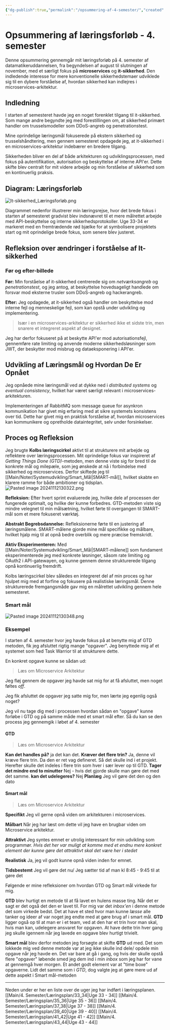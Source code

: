 ```yaml
---
{"dg-publish":true,"permalink":"/opsummering-af-4-semester/","created":"2024-11-06T08:44:04.025+01:00"}
---
```


# Opsummering af læringsforløb - 4. semester

Denne opsummering gennemgår mit læringsforløb på 4. semester af datamatikeruddannelsen, fra begyndelsen af august til slutningen af november, med et særligt fokus på **microservices** og **it-sikkerhed**. 
Den indledende interesse for mere konventionelle sikkerhedstemaer udviklede sig til en dybere forståelse af, hvordan sikkerhed kan indlejres i microservices-arkitektur.
## Indledning
I starten af semesteret havde jeg en noget forenklet tilgang til it-sikkerhed. Som mange andre begyndte jeg med forestillingen om, at sikkerhed primært handler om trusselsmodeller som DDoS-angreb og penetrationstest. 

Mine oprindelige læringsmål fokuserede på ekstern sikkerhed og trusselshåndtering, men gennem semesteret opdagede jeg, at it-sikkerhed i en microservices-arkitektur indebærer en bredere tilgang. 

Sikkerheden bliver en del af både arkitekturen og udviklingsprocessen, med fokus på autentifikation, autorisation og beskyttelse af interne API'er. Dette skifte blev centralt for mit videre arbejde og min forståelse af sikkerhed som en kontinuerlig praksis.

## Diagram: Læringsforløb

![It-sikkerhed_Læringsforløb.png](/img/user/Excalidraw/It-sikkerhed_L%C3%A6ringsforl%C3%B8b.png)

Diagrammet nedenfor illustrerer min læringsrejse, hvor det brede fokus i starten af semesteret gradvist blev indsnævret til et mere målrettet arbejde med API-beskyttelse og interne sikkerhedsprotokoller. Uge 33-34 er markeret med en fremtrædende rød bjælke for at symbolisere projektets start og mit oprindelige brede fokus, som senere blev justeret.

## Refleksion over ændringer i forståelse af It-sikkerhed

### Før og efter-billede

**Før:**
Min forståelse af it-sikkerhed centrerede sig om *netværksangreb* og *penetrationstest*, og jeg antog, at beskyttelse hovedsageligt handlede om forsvar mod eksterne trusler som DDoS-angreb og hackerangreb.

**Efter:**
Jeg opdagede, at it-sikkerhed også handler om beskyttelse mod interne fejl og menneskelige fejl, som kan opstå under udvikling og implementering. 

>Især i en microservices-arkitektur er sikkerhed ikke et sidste trin, men snarere et integreret aspekt af designet. 

Jeg har derfor fokuseret på at beskytte API'er mod autorisationsfejl, gennemføre rate limiting og anvende moderne sikkerhedsløsninger som JWT, der beskytter mod misbrug og dataeksponering i API'er.

## Udvikling af Læringsmål og Hvordan De Er Opnået

Jeg opnåede mine læringsmål ved at dykke ned i *distributed systems* og _eventual consistency_, hvilket har været særligt relevant i microservices-arkitekturen. 

Implementeringen af RabbitMQ som message queue for asynkron kommunikation har givet mig erfaring med at sikre systemets konsistens over tid. Dette har givet mig en praktisk forståelse af, hvordan microservices kan kommunikere og opretholde dataintegritet, selv under forsinkelser.


## Proces og Refleksion

Jeg brugte **Kolbs læringscirkel** aktivt til at strukturere mit arbejde og reflektere over læringsprocessen. Mit oprindelige fokus var inspireret af _Getting Things Done (GTD)_-metoden, men denne viste sig for bred til de konkrete mål og milepæle, som jeg ønskede at nå i forbindelse med sikkerhed og microservices. Derfor skiftede jeg til [[Main/Noter/Systemudvikling/Smart_Mål\|SMART-mål]], hvilket skabte en klarere ramme for både ambitioner og tidsplan.
![Pasted image 20241112130322.png](/img/user/Pasted%20image%2020241112130322.png)

**Refleksion:** Efter hvert sprint evaluerede jeg, hvilke dele af processen der fungerede optimalt, og hvilke der kunne forbedres. GTD-metoden viste sig mindre velegnet til min målsætning, hvilket førte til overgangen til SMART-mål som et mere fokuseret værktøj.

**Abstrakt Begrebsdannelse:** Refleksionerne førte til en justering af læringsmålene. SMART-målene gjorde mine mål specifikke og målbare, hvilket hjalp mig til at opnå bedre overblik og mere præcise fremskridt.

**Aktiv Eksperimenteren:** Med [[Main/Noter/Systemudvikling/Smart_Mål\|SMART-målene]] som fundament eksperimenterede jeg med konkrete løsninger, såsom rate limiting og OAuth2 i API-gatewayen, og kunne gennem denne strukturerede tilgang opnå kontinuerlig fremdrift.

Kolbs læringscirkel blev således en integreret del af min proces og har hjulpet mig med at forfine og fokusere på realistiske læringsmål. Denne strukturerede fremgangsmåde gav mig en målrettet udvikling gennem hele semesteret.
### Smart mål
![Pasted image 20241112130348.png](/img/user/Pasted%20image%2020241112130348.png)

### Eksempel

I starten af 4. semester hvor jeg havde fokus på at benytte mig af GTD metoden, fik jeg afsluttet rigtig mange "opgaver". Jeg benyttede mig af et systemet som hed Task Warrior til at strukturere dette.

En konkret opgave kunne se sådan ud:

> Læs om Microservice Arkitektur

Jeg fløj gennem de opgaver jeg havde sat mig for at få afsluttet, men noget føltes *off*.

Jeg fik afsluttet de opgaver jeg satte mig for, men lærte jeg  egenlig også noget?

Jeg vil nu tage dig med i processen hvordan sådan en "opgave" kunne forløbe i GTD og på samme måde med et smart mål efter. Så du kan se den process jeg gennemgik i løbet af 4. semester

#### GTD
>Læs om Microservice Arkitektur

**Kan det handles på?**
ja det kan det. 
**Kræver det flere trin?**
Ja, denne vil kræve flere trin. Da den er ret vag defineret. Så det skulle ind i et projekt. Herefter skulle det indeles i flere trin som hver i sær lever op til GTD.
**Tager det mindre end to minutter**
Nej - hvis det gjorde skulle man gøre det med det samme.
**kan det udelegeres?**
Nej
**Planlæg**
Jeg vil gøre det den og den dato

#### Smart mål
> Læs om Microservice Arkitektur

**Specifikt**
Jeg vil gerne opnå viden om arkitekturen i microservices.

**Målbart**
Når jeg har læst om dette vil jeg have en brugbar viden om Microservice arkitektur.

**Attraktivt**
Jeg syntes emnet er utrolig interessant for min udvikling som programmør. 
*Hvis det her var muligt at komme med et endnu mere konkret element der kunne gøre det attraktivt skal det være her i stedet*

**Realistisk**
Ja, jeg vil godt kunne opnå viden inden for emnet.

**Tidsbestemt**
Jeg vil gøre det nu/ Jeg sætter tid af man kl 8:45 - 9:45 til at gøre det


Følgende er mine refleksioner om hvordan GTD og Smart mål virkede for mig.

**GTD** blev hurtigt en metode til at få lavet en hulens masse ting. Når det er sagt er det også det den er lavet til. For mig var det *inbox'en* i denne metode det som virkede bedst. Det at have et sted hvor man kunne *læsse* alle tanker og ideer af var noget jeg endte med at gøre brug af i smart mål.
**GTD** ligger også op til at man er i et team, ved at den har et trin hvor man skal, hvis man kan, udelegere ansvaret for opgaven. At have dette trin hver gang jeg skulle igennem når jeg lavede en opgave blev hurtigt trivielt.

**Smart mål** blev derfor metoden jeg forsøgte at skifte **GTD** ud med. Det som lokkede mig ved denne metode var at jeg ikke skulle ind dele/ opdele min opgave når jeg havde en.
Det var bare at gå i gang, og hvis der skulle opstå flere "opgaver" løbende smed jeg dem ind i min *inbox* som jeg har for vane at gennemgå hver morgen.
Et andet godt element var at "time boxe" opgaverne. Lidt det samme som i *GTD*, dog valgte jeg at gøre mere ud af dette aspekt i Smart mål-metoden

---
Neden under er her en liste over de uger jeg har indført i læringsplanen.
[[Main/4. Semester/Læringsplan/33_34\|Uge 33 - 34]]
[[Main/4. Semester/Læringsplan/35_36\|Uge 35 - 36]]
[[Main/4. Semester/Læringsplan/37_38\|Uge 37 - 38]]
[[Main/4. Semester/Læringsplan/39_40\|Uge 39 - 40]]
[[Main/4. Semester/Læringsplan/41_42\|Uge 41 - 42]]
[[Main/4. Semester/Læringsplan/43_44\|Uge 43 - 44]]
